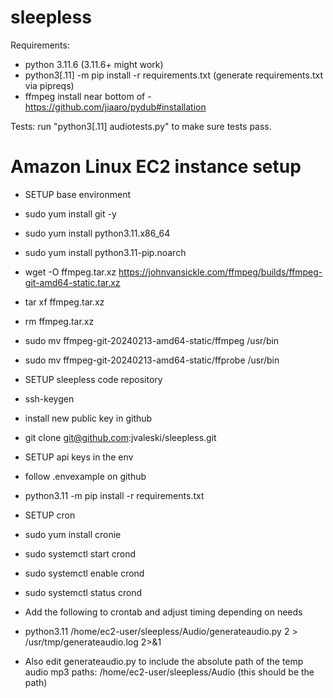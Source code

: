 # sleepless

Requirements:
- python 3.11.6 (3.11.6+ might work)
- python3[.11] -m pip install -r requirements.txt (generate requirements.txt via pipreqs)
- ffmpeg install near bottom of - https://github.com/jiaaro/pydub#installation

Tests:
run "python3[.11] audiotests.py" to make sure tests pass.

# Amazon Linux EC2 instance setup

- SETUP base environment
- sudo yum install git -y
- sudo yum install python3.11.x86_64
- sudo yum install python3.11-pip.noarch
- wget -O ffmpeg.tar.xz https://johnvansickle.com/ffmpeg/builds/ffmpeg-git-amd64-static.tar.xz
- tar xf ffmpeg.tar.xz
- rm ffmpeg.tar.xz
- sudo mv ffmpeg-git-20240213-amd64-static/ffmpeg /usr/bin
- sudo mv ffmpeg-git-20240213-amd64-static/ffprobe /usr/bin

- SETUP sleepless code repository
- ssh-keygen
- install new public key in github
- git clone git@github.com:jvaleski/sleepless.git

- SETUP api keys in the env
- follow .envexample on github
- python3.11 -m pip install -r requirements.txt

- SETUP cron
- sudo yum install cronie
- sudo systemctl start crond
- sudo systemctl enable crond
- sudo systemctl status crond

- Add the following to crontab and adjust timing depending on needs
- python3.11 /home/ec2-user/sleepless/Audio/generateaudio.py 2 > /usr/tmp/generateaudio.log 2>&1
- Also edit generateaudio.py to include the absolute path of the temp audio mp3 paths: /home/ec2-user/sleepless/Audio (this should be the path)
